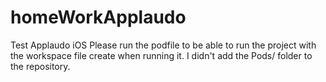 # homeWorkApplaudo
Test Applaudo iOS
Please run the podfile to be able to run the project with the workspace file create when running it. I didn't add the Pods/ folder to the repository.
